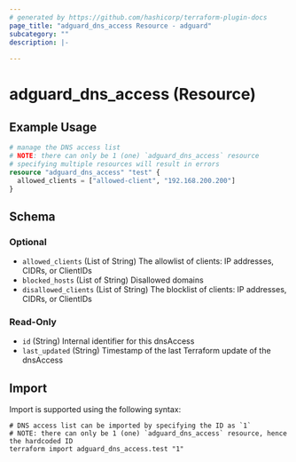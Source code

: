 ```yaml
---
# generated by https://github.com/hashicorp/terraform-plugin-docs
page_title: "adguard_dns_access Resource - adguard"
subcategory: ""
description: |-
  
---
```


# adguard_dns_access (Resource)



## Example Usage

```terraform
# manage the DNS access list
# NOTE: there can only be 1 (one) `adguard_dns_access` resource
# specifying multiple resources will result in errors
resource "adguard_dns_access" "test" {
  allowed_clients = ["allowed-client", "192.168.200.200"]
}
```

<!-- schema generated by tfplugindocs -->
## Schema

### Optional

- `allowed_clients` (List of String) The allowlist of clients: IP addresses, CIDRs, or ClientIDs
- `blocked_hosts` (List of String) Disallowed domains
- `disallowed_clients` (List of String) The blocklist of clients: IP addresses, CIDRs, or ClientIDs

### Read-Only

- `id` (String) Internal identifier for this dnsAccess
- `last_updated` (String) Timestamp of the last Terraform update of the dnsAccess

## Import

Import is supported using the following syntax:

```shell
# DNS access list can be imported by specifying the ID as `1`
# NOTE: there can only be 1 (one) `adguard_dns_access` resource, hence the hardcoded ID
terraform import adguard_dns_access.test "1"
```
